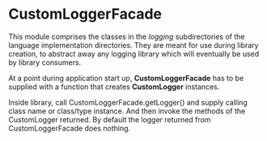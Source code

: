 # CustomLoggerFacade

This module comprises the classes in the *logging* subdirectories of the language implementation directories. They are meant for use during library creation, to abstract away any logging library which will eventually be used by library consumers.

At a point during application start up, **CustomLoggerFacade** has to be supplied with a function that creates **CustomLogger** instances. 

Inside library, call CustomLoggerFacade.getLogger() and supply calling class name or class/type instance. And then invoke the methods of the CustomLogger returned. By default the logger returned from CustomLoggerFacade does nothing.

